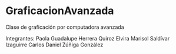 # GraficacionAvanzada
Clase de graficación por computadora avanzada

Integrantes:
Paola Guadalupe Herrera Quiroz
Elvira Marisol Saldívar Izaguirre
Carlos Daniel Zúñiga González
